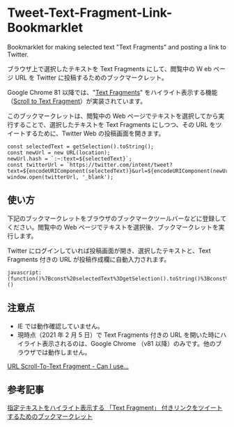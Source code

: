 # Tweet-Text-Fragment-Link-Bookmarklet

Bookmarklet for making selected text "Text Fragments" and posting a link to Twitter.

ブラウザ上で選択したテキストを Text Fragments にして、閲覧中の Ｗ eb ページ URL を Twitter に投稿するためのブックマークレット。

Google Chrome 81 以降では、"[Text Fragments](https://wicg.github.io/scroll-to-text-fragment/)" をハイライト表示する機能（[Scroll to Text Fragment](https://chromestatus.com/feature/4733392803332096)）が実装されています。

このブックマークレットは、閲覧中の Web ページでテキストを選択してから実行することで、選択したテキストを Text Fragments にしつつ、その URL をツイートするために、Twitter Web の投稿画面を開きます。

```
const selectedText = getSelection().toString();
const newUrl = new URL(location);
newUrl.hash = `:~:text=${selectedText}`;
const twitterUrl = `https://twitter.com/intent/tweet?text=${encodeURIComponent(selectedText)}&url=${encodeURIComponent(newUrl)}`;
window.open(twitterUrl, '_blank');
```

## 使い方

下記のブックマークレットをブラウザのブックマークツールバーなどに登録してください。閲覧中の Web ページでテキストを選択後、ブックマークレットを実行します。

Twitter にログインしていれば投稿画面が開き、選択したテキストと、Text Fragments 付きの URL が投稿作成欄に自動入力されます。

```
javascript:(function()%7Bconst%20selectedText%3DgetSelection().toString()%3Bconst%20newUrl%3Dnew%20URL(location)%3BnewUrl.hash%3D%60%3A~%3Atext%3D%24%7BselectedText%7D%60%3Bconst%20twitterUrl%3D%60https%3A%2F%2Ftwitter.com%2Fintent%2Ftweet%3Ftext%3D%24%7BencodeURIComponent(selectedText)%7D%26url%3D%24%7BencodeURIComponent(newUrl)%7D%60%3Bwindow.open(twitterUrl%2C'_blank')%7D)()
```

## 注意点

- IE では動作確認していません。
- 現時点（2021 年 2 月 5 日）で Text Fragments 付きの URL を開いた時にハイライト表示されるのは、Google Chrome （v81 以降）のみです。他のブラウザでは動作しません。

[URL Scroll-To-Text Fragment - Can I use...](https://caniuse.com/?search=scroll-to-text-fragment)

## 参考記事

[指定テキストをハイライト表示する 「Text Fragment」 付きリンクをツイートするためのブックマークレット](https://hyper-text.org/archives/2021/02/tweet-text-fragment-link-bookmarklet.shtml)
